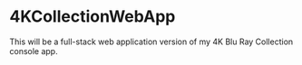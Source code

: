 # 4KCollectionWebApp
This will be a full-stack web application version of my 4K Blu Ray Collection console app.
